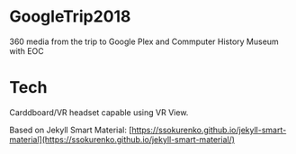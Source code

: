 # GoogleTrip2018
360 media from the trip to Google Plex and Commputer History Museum with EOC

# Tech
Carddboard/VR headset capable using VR View.

Based on Jekyll Smart Material:
[https://ssokurenko.github.io/jekyll-smart-material](https://ssokurenko.github.io/jekyll-smart-material/)
